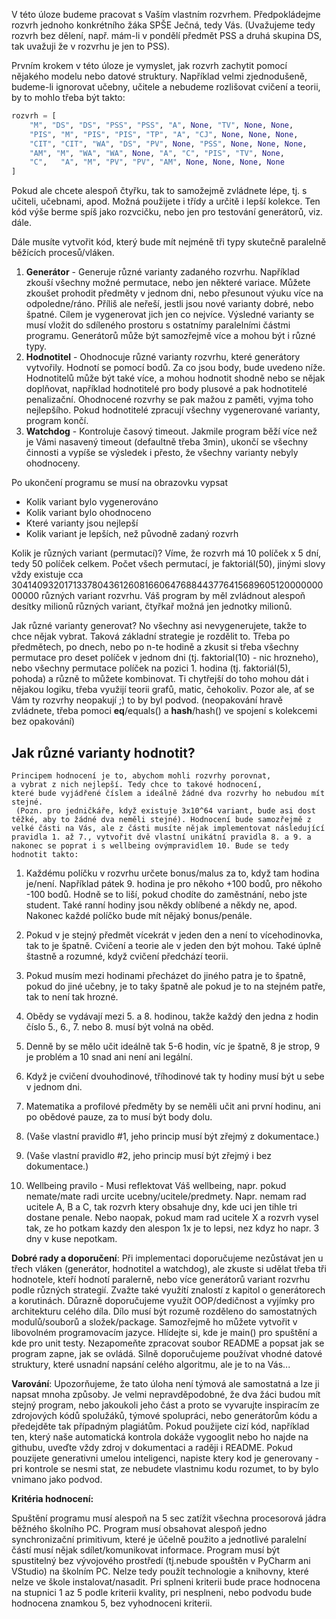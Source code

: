 V této úloze budeme pracovat s Vaším vlastním rozvrhem. Předpokládejme rozvrh jednoho konkrétního žáka SPŠE Ječná, tedy Vás. (Uvažujeme tedy rozvrh bez dělení, např. mám-li v pondělí předmět PSS a druhá skupina DS, tak uvažuji že v rozvrhu je jen to PSS). 

Prvním krokem v této úloze je vymyslet, jak rozvrh zachytit pomocí nějakého modelu nebo datové struktury. Například velmi zjednodušeně, budeme-li ignorovat učebny, učitele a nebudeme rozlišovat cvičení a teorii, by to mohlo třeba být takto:

```python
rozvrh = [
    "M", "DS", "DS", "PSS", "PSS", "A", None, "TV", None, None,
    "PIS", "M", "PIS", "PIS", "TP", "A", "CJ", None, None, None,
    "CIT", "CIT", "WA", "DS", "PV", None, "PSS", None, None, None,
    "AM", "M", "WA", "WA", None, "A", "C", "PIS", "TV", None,
    "C",   "A", "M", "PV", "PV", "AM", None, None, None, None 
]
```

Pokud ale chcete alespoň čtyřku, tak to samožejmě zvládnete lépe, tj. s učiteli, učebnami, apod. Možná použijete i třídy a určitě i lepší kolekce. Ten kód výše berme spíš jako rozvcičku, nebo jen pro testování generátorů, viz. dále.

Dále musíte vytvořit kód, který bude mít nejméně tři typy skutečně paralelně běžících procesů/vláken.

1. **Generátor** - Generuje různé varianty zadaného rozvrhu. Například zkouší všechny možné permutace, nebo jen některé variace. Můžete zkoušet prohodit předměty v jednom dni, nebo přesunout výuku více na odpoledne/ráno. Příliš ale neřeší, jestli jsou nové varianty dobré, nebo špatné. Cílem je vygenerovat jich jen co nejvíce. Výsledné varianty se musí vložit do sdíleného prostoru s ostatnímy paralelními částmi programu. Generátorů může být samozřejmě více a mohou být i různé typy.
2. **Hodnotitel** - Ohodnocuje různé varianty rozvrhu, které generátory vytvořily. Hodnotí se pomocí bodů. Za co jsou body, bude uvedeno níže. Hodnotitelů může být také více, a mohou hodnotit shodně nebo se nějak doplňovat, například hodnotitelé pro body plusové a pak hodnotitelé penalizační. Ohodnocené rozvrhy se pak mažou z paměti, vyjma toho nejlepšího. Pokud hodnotitelé zpracují všechny vygenerované varianty, program končí.
3. **Watchdog** - Kontroluje časový timeout. Jakmile program běží více než je Vámi nasavený timeout (defaultně třeba 3min), ukončí se všechny činnosti a vypíše se výsledek i přesto, že všechny varianty nebyly ohodnoceny.

Po ukončení programu se musí na obrazovku vypsat
- Kolik variant bylo vygenerováno
- Kolik variant bylo ohodnoceno
- Které varianty jsou nejlepší
- Kolik variant je lepších, než původně zadaný rozvrh

Kolik je různých variant (permutací)? Víme, že rozvrh má 10 políček x 5 dní, tedy 50 políček celkem. Počet všech permutací, je faktoriál(50), jinými slovy vždy existuje  cca 30414093201713378043612608166064768844377641568960512000000000000 různých variant rozvrhu. Váš program by měl zvládnout alespoň desítky milionů různých variant, čtyřkař možná jen jednotky milionů.

Jak různé varianty generovat? No všechny asi nevygenerujete, takže to chce nějak vybrat. Taková základní strategie je rozdělit to. Třeba po předmětech, po dnech, nebo po n-te hodině a zkusit si třeba všechny permutace pro deset políček v jednom dni (tj. faktorial(10) - nic hrozneho), nebo všechny permutace políček na pozici 1. hodina (tj. faktoriál(5), pohoda) a různě to můžete kombinovat. Ti chytřejší do toho mohou dát i nějakou logiku, třeba využijí teorii grafů, matic, čehokoliv. Pozor ale, ať se Vám ty rozvrhy neopakují ;) to by byl podvod. (neopakování hravě zvládnete, třeba pomoci __eq__/equals() a __hash__/hash() ve spojení s kolekcemi bez opakování)

## Jak různé varianty hodnotit? 
```
Principem hodnocení je to, abychom mohli rozvrhy porovnat, 
a vybrat z nich nejlepší. Tedy chce to takové hodnocení, 
které bude vyjádřené číslem a ideálně žádné dva rozvrhy ho nebudou mít stejné.
 (Pozn. pro jedničkáře, když existuje 3x10^64 variant, bude asi dost těžké, aby to žádné dva neměli stejné). Hodnocení bude samozřejmě z velké části na Vás, ale z části musíte nějak implementovat následující pravidla 1. až 7., vytvořit dvě vlastní unikátní pravidla 8. a 9. a nakonec se poprat i s wellbeing ovýmpravidlem 10. Bude se tedy hodnotit takto:
```
1. Každému políčku v rozvrhu určete bonus/malus za to, když tam hodina je/není. Například pátek 9. hodina je pro někoho +100 bodů, pro někoho -100 bodů. Hodně se to liší, pokud chodíte do zaměstnání, nebo jste student. Také ranní hodiny jsou někdy oblíbené a někdy ne, apod. Nakonec každé políčko bude mít nějaký bonus/penále.

2. Pokud v je stejný předmět vícekrát v jeden den a není to vícehodinovka, tak to je špatně. Cvičení a teorie ale v jeden den být mohou. Také úplně štastně a rozumné, když cvičení předchází teorii.

3. Pokud musím mezi hodinami přecházet do jiného patra je to špatně, pokud do jiné učebny, je to taky špatně ale pokud je to na stejném patře, tak to není tak hrozné.

4. Obědy se vydávají mezi 5. a 8. hodinou, takže každý den jedna z hodin číslo 5., 6., 7. nebo 8. musí být volná na oběd.

5. Denně by se mělo učit ideálně tak 5-6 hodin, víc je špatně, 8 je strop, 9 je problém a 10 snad ani není ani legální.

6. Když je cvičení dvouhodinové, tříhodinové tak ty hodiny musí být u sebe v jednom dni.

7. Matematika a profilové předměty by se neměli učit ani první hodinu, ani po obědové pauze, za to musí být body dolu.

8. (Vaše vlastní pravidlo #1, jeho princip musí být zřejmý z dokumentace.)

9. (Vaše vlastní pravidlo #2, jeho princip musí být zřejmý i bez dokumentace.)

10. Wellbeing pravilo - Musi reflektovat Váš wellbeing, napr. pokud nemate/mate radi urcite ucebny/ucitele/predmety. Napr. nemam rad ucitele A, B a C, tak rozvrh ktery obsahuje dny, kde uci jen tihle tri dostane penale. Nebo naopak, pokud mam rad ucitele X a rozvrh vysel tak, ze ho potkam kazdy den alespon 1x je to lepsi, nez kdyz ho napr. 3 dny v kuse nepotkam.

**Dobré rady a doporučení**: Při implementaci doporučujeme nezůstávat jen u třech vláken (generátor, hodnotitel a watchdog), ale zkuste si udělat třeba tři hodnotele, kteří hodnotí paralerně, nebo více generátorů variant rozvrhu podle různých strategií. Zvažte také využítí znalostí z kapitol o generátorech a korutinách. Důrazně doporučujeme využít OOP/dedičnost a vyjímky pro architekturu celého díla. Dílo musí být rozumě rozděleno do samostatných modulů/souborů a složek/package. Samozřejmě ho můžete vytvořit v libovolném programovacím jazyce. Hlídejte si, kde je main() pro spuštění a kde pro unit testy. Nezapomeňte zpracovat soubor README a popsat jak se program zapne, jak se ovládá. Silně doporučujeme používat vhodné datové struktury, které usnadní napsání celého algoritmu, ale je to na Vás... 

**Varování**: Upozorňujeme, že tato úloha není týmová ale samostatná a lze ji napsat mnoha způsoby. Je velmi nepravděpodobné, že dva žáci budou mít stejný program, nebo jakoukoli jeho část a proto se vyvarujte inspiracím ze zdrojových kódů spolužáků, týmové spolupráci, nebo generátorům kódu a předejděte tak případným plagiátům. Pokud použijete cizí kód, například ten, který naše automatická kontrola dokáže vygooglit nebo ho najde na githubu, uveďte vždy zdroj v dokumentaci a raději i README. Pokud pouzijete generativni umelou inteligenci, napiste ktery kod je generovany - pri kontrole se nesmi stat, ze nebudete vlastnimu kodu rozumet, to by bylo vnimano jako podvod.

**Kritéria hodnocení:**

Spuštění programu musí alespoň na 5 sec zatížit všechna procesorová jádra běžného školního PC.
Program musí obsahovat alespoň jedno synchronizační primitivum, které je účelně použito a jednotlivé paralelní částí musí nějak sdílet/komunikovat informace.
Program musí být spustitelný bez vývojového prostředí (tj.nebude spouštěn v PyCharm ani VStudio) na školním PC. Nelze tedy použít technologie a knihovny, které nelze ve škole instalovat/nasadit.
Pri splneni kriterii bude prace hodnocena na stupnici 1 az 5 podle kriterii kvality, pri nesplneni, nebo podvodu bude hodnocena znamkou 5, bez vyhodnoceni kriterii.